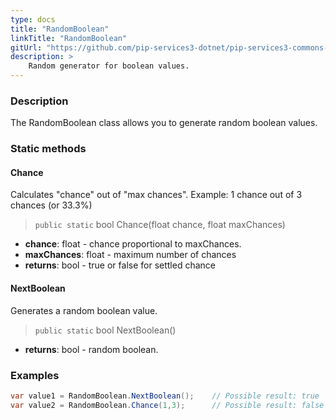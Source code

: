 ```yaml
---
type: docs
title: "RandomBoolean"
linkTitle: "RandomBoolean"
gitUrl: "https://github.com/pip-services3-dotnet/pip-services3-commons-dotnet"
description: >
    Random generator for boolean values.
---
```


### Description

The RandomBoolean class allows you to generate random boolean values.

### Static methods

#### Chance
Calculates "chance" out of "max chances".
Example: 1 chance out of 3 chances (or 33.3%)

> `public static` bool Chance(float chance, float maxChances)

- **chance**: float - chance proportional to maxChances.
- **maxChances**: float - maximum number of chances
- **returns**: bool - true or false for settled chance

#### NextBoolean
Generates a random boolean value.

> `public static` bool NextBoolean()

- **returns**: bool - random boolean.

### Examples

```cs
var value1 = RandomBoolean.NextBoolean();    // Possible result: true
var value2 = RandomBoolean.Chance(1,3);      // Possible result: false

```
